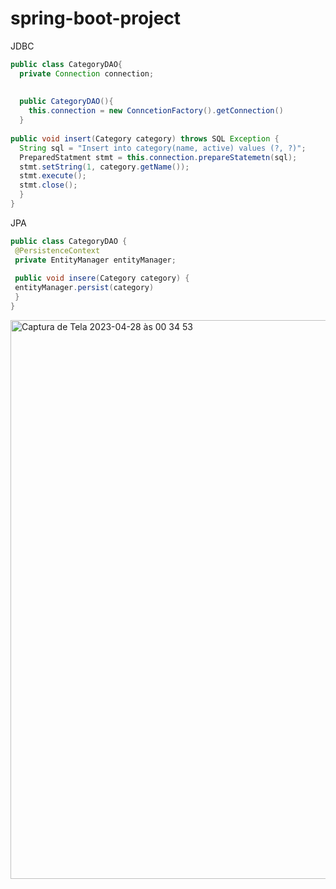 # spring-boot-project

JDBC
~~~java
public class CategoryDAO{
  private Connection connection;
  
  
  public CategoryDAO(){
    this.connection = new ConncetionFactory().getConnection()
  }
  
public void insert(Category category) throws SQL Exception {
  String sql = "Insert into category(name, active) values (?, ?)";
  PreparedStatment stmt = this.connection.prepareStatemetn(sql);
  stmt.setString(1, category.getName());
  stmt.execute();
  stmt.close();
  }
}
~~~

JPA

~~~java
public class CategoryDAO {
 @PersistenceContext
 private EntityManager entityManager;
 
 public void insere(Category category) {
 entityManager.persist(category)
 }
}
~~~



<img width="894" alt="Captura de Tela 2023-04-28 às 00 34 53" src="https://user-images.githubusercontent.com/79465402/235050410-59b41e6e-3e51-486b-adec-7626111db889.png">
